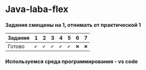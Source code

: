 # Java-laba-flex

### Задания смещены на 1, отнимать от практической 1

| Задания | 1   | 2   | 3   | 4   | 5   | 6    | 7    |
| ------- | --- | --- | --- | --- | --- | ---- | ---- |
| Готово  | `✔` | `✔` | `✔` | `✔` | `✔` | `❌` | `❌` |

### Используемся среда программирования - vs code

